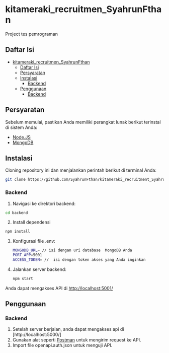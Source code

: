 # kitameraki_recruitmen_SyahrunFthan

Project tes pemrograman

## Daftar Isi

- [kitameraki_recruitmen_SyahrunFthan](#kitameraki_recruitmen_syahrunfthan)
  - [Daftar Isi](#daftar-isi)
  - [Persyaratan](#persyaratan)
  - [Instalasi](#instalasi)
    - [Backend](#backend)
  - [Penggunaan](#penggunaan)
    - [Backend](#backend-1)

## Persyaratan

Sebelum memulai, pastikan Anda memiliki perangkat lunak berikut terinstal di sistem Anda:

- [Node.JS](https://nodejs.org/)
- [MongoDB](https://www.mongodb.com/)

## Instalasi

Cloning repository ini dan menjalankan perintah berikut di terminal Anda:

```bash
git clone https://github.com/SyahrunFthan/kitameraki_recruitment_SyahrunFthan.git


```

### Backend

1. Navigasi ke direktori backend:

```bash
cd backend
```

2. Install dependensi

```bash
npm install
```

3. Konfigurasi file .env:

   ```bash
   MONGODB_URL= // isi dengan uri database  MongoDB Anda
   PORT_APP=5001
   ACCESS_TOKEN= //  isi dengan token akses yang Anda inginkan

   ```

4. Jalankan server backend:
   ```bash
   npm start
   ```

Anda dapat mengakses API di [http://localhost:5001/](http://localhost:5001/)

## Penggunaan

### Backend

1. Setelah server berjalan, anda dapat mengakses api di [http://localhost:5000/]
2. Gunakan alat seperti [Postman](https://www.postman.com/) untuk mengirim request ke API.
3. Import file openapi.auth.json untuk menguji API.
